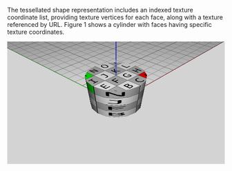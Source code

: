 The tessellated shape representation includes an indexed texture coordinate list, providing texture vertices for each face, along with a texture referenced by URL. Figure 1 shows a cylinder with faces having specific texture coordinates.

!["SurfaceTexture"](../../../../figures/examples/tessellation_texture_image.png "Figure 1 &mdash; Tessellation with textures")